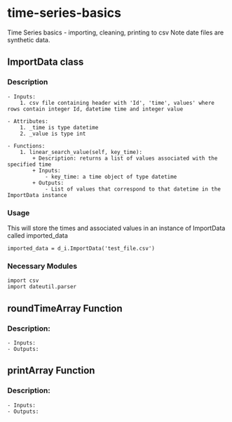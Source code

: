 # time-series-basics
Time Series basics - importing, cleaning, printing to csv
Note date files are synthetic data.

## ImportData class

### Description

    - Inputs:
        1. csv file containing header with 'Id', 'time', values' where rows contain integer Id, datetime time and integer value 
    
    - Attributes:
        1. _time is type datetime
        2. _value is type int
    
    - Functions:
        1. linear_search_value(self, key_time):
            + Description: returns a list of values associated with the specified time
            + Inputs:
                - key_time: a time object of type datetime
            + Outputs:
                - List of values that correspond to that datetime in the ImportData instance
    
### Usage

This will store the times and associated values in an instance of ImportData called imported_data
```
imported_data = d_i.ImportData('test_file.csv')
```

### Necessary Modules

```
import csv
import dateutil.parser
```

## roundTimeArray Function

### Description:

    - Inputs:
    - Outputs:

## printArray Function

### Description:

    - Inputs:
    - Outputs: